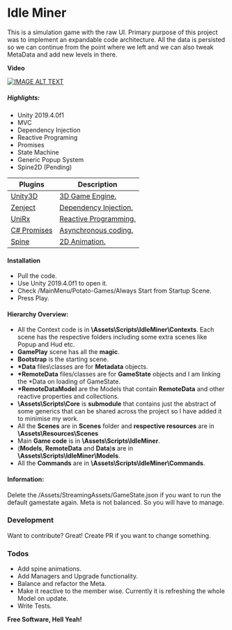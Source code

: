 # Idle Miner

This is a simulation game with the raw UI. Primary purpose of this project was to implement an expandable code architecture. 
All the data is persisted so we can continue from the point where we left and we can also tweak MetaData and add new levels in there.

__Video__

[![IMAGE ALT TEXT](http://img.youtube.com/vi/AcuOT7PFa_A/0.jpg)](http://www.youtube.com/watch?v=AcuOT7PFa_A "Idle Miner")


##### Highlights:
  - Unity 2019.4.0f1
  - MVC
  - Dependency Injection
  - Reactive Programing
  - Promises
  - State Machine
  - Generic Popup System
  - Spine2D (Pending)

| Plugins | Description |
| ------ | ------ |
|[Unity3D] | [3D Game Engine.][GE]|
| [Zenject] | [Dependency Injection.][DE] |
| [UniRx] | [Reactive Programming.][RP] |
| [C# Promises] | [Asynchronous coding.][AC] |
| [Spine] | [2D Animation.][SP] |

#### Installation
  - Pull the code.
  - Use Unity 2019.4.0f1 to open it.
  - Check /MainMenu/Potato-Games/Always Start from Startup Scene.
  - Press Play.

#### Hierarchy Overview:
  - All the Context code is in __\Assets\Scripts\IdleMiner\Contexts__. Each scene has the respective folders including some extra scenes like Popup and Hud etc.
  - __GamePlay__ scene has all the __magic__.
  - __Bootstrap__ is the starting scene.
  - __*Data__ files\classes are for __Metadata__ objects.
  - __*RemoteData__ files/classes are for __GameState__ objects and I am linking the *Data on loading of GameState.
  - __*RemoteDataModel__ are the Models that contain __RemoteData__ and other reactive properties and collections.
  - __\Assets\Scripts\Core__ is __submodule__ that contains just the abstract of some generics that can be shared across the project so I have added it to minimise my work.
  - All the __Scenes__ are in __Scenes__ folder and __respective resources__ are in __\Assets\Resources\Scenes__
  - Main __Game code__ is in __\Assets\Scripts\IdleMiner__.
  - (__Models__, __RemoteData__ and __Data__)__s__ are in __\Assets\Scripts\IdleMiner\Models__.
  - All the __Commands__ are in   __\Assets\Scripts\IdleMiner\Commands__.

#### Information:
Delete the /Assets/StreamingAssets/GameState.json if you want to run the default gamestate again.
Meta is not balanced. So you will have to manage.


### Development
Want to contribute? Great!
Create PR if you want to change something.


### Todos
 - Add spine animations.
 - Add Managers and Upgrade functionality.
 - Balance and refactor the Meta.
 - Make it reactive to the member wise. Currently it is refreshing the whole Model on update.
 - Write Tests.


**Free Software, Hell Yeah!**

[//]: # (These are reference links used in the body of this note and get stripped out when the markdown processor does its job. There is no need to format nicely because it shouldn't be seen. Thanks SO - http://stackoverflow.com/questions/4823468/store-comments-in-markdown-syntax)


   [Unity3D]: <https://unity.com/releases/2019-lts>
   [Zenject]: <https://github.com/svermeulen/Zenject>
   [UniRx]: <https://github.com/neuecc/UniRx>
   [C# Promises]: <https://github.com/Real-Serious-Games/C-Sharp-Promise>
   [Spine]: <http://esotericsoftware.com/>

   [GE]: <https://en.wikipedia.org/wiki/Game_engine>
   [DE]: <https://en.wikipedia.org/wiki/Dependency_injection>
   [RP]: <https://en.wikipedia.org/wiki/Reactive_programming>
   [AC]: <http://www.what-could-possibly-go-wrong.com/promises-for-game-development/#introduction-to-promises>
   [SP]: <http://esotericsoftware.com/blog>

